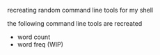 recreating random command line tools for my shell

the following command line tools are recreated
- word count
- word freq (WIP)